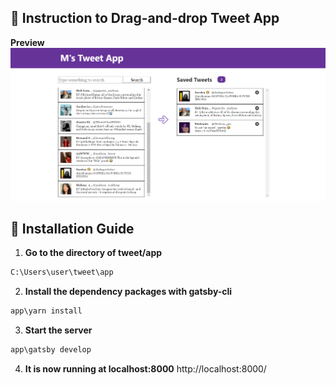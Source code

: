 ## 🚀 Instruction to Drag-and-drop Tweet App

**Preview**
![Alt Text](https://github.com/img31415/tweet/blob/master/TweetApp.PNG)


## 🧰 Installation Guide
1.  **Go to the directory of tweet/app**
```bash
C:\Users\user\tweet\app
```

2. **Install the dependency packages with gatsby-cli**
```bash
app\yarn install
```

3. **Start the server**
```bash
app\gatsby develop
```

4. **It is now running at localhost:8000**
http://localhost:8000/




